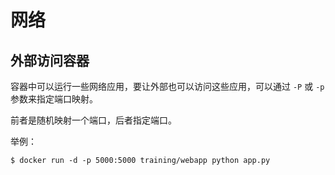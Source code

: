 # 网络

## 外部访问容器

容器中可以运行一些网络应用，要让外部也可以访问这些应用，可以通过 `-P` 或 `-p` 参数来指定端口映射。

前者是随机映射一个端口，后者指定端口。

举例：

    $ docker run -d -p 5000:5000 training/webapp python app.py

